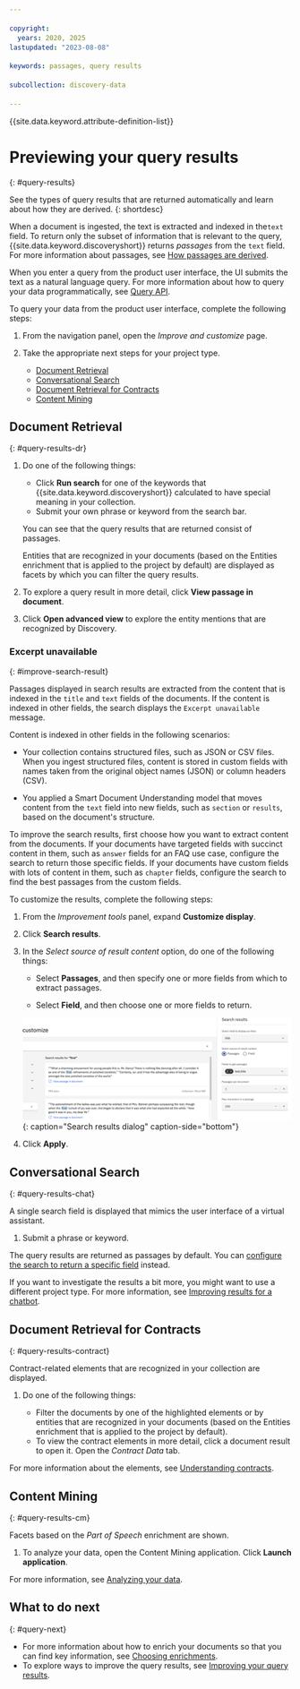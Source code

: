 ```yaml
---

copyright:
  years: 2020, 2025
lastupdated: "2023-08-08"

keywords: passages, query results

subcollection: discovery-data

---
```


{{site.data.keyword.attribute-definition-list}}

# Previewing your query results
{: #query-results}

See the types of query results that are returned automatically and learn about how they are derived.
{: shortdesc}

When a document is ingested, the text is extracted and indexed in the`text` field. To return only the subset of information that is relevant to the query, {{site.data.keyword.discoveryshort}} returns *passages* from the `text` field. For more information about passages, see [How passages are derived](/docs/discovery-data?topic=discovery-data-index-overview#query-results-passages).

When you enter a query from the product user interface, the UI submits the text as a natural language query. For more information about how to query your data programmatically, see [Query API](/docs/discovery-data?topic=discovery-data-query-concepts).

To query your data from the product user interface, complete the following steps:

1.  From the navigation panel, open the *Improve and customize* page.
1.  Take the appropriate next steps for your project type.

    -  [Document Retrieval](#query-results-dr)
    -  [Conversational Search](#query-results-chat)
    -  [Document Retrieval for Contracts](#query-results-contract)
    -  [Content Mining](#query-results-cm)

## Document Retrieval
{: #query-results-dr}

1.  Do one of the following things:

    -   Click **Run search** for one of the keywords that {{site.data.keyword.discoveryshort}} calculated to have special meaning in your collection.
    -   Submit your own phrase or keyword from the search bar.

    You can see that the query results that are returned consist of passages. 
        
    Entities that are recognized in your documents (based on the Entities enrichment that is applied to the project by default) are displayed as facets by which you can filter the query results.

1.  To explore a query result in more detail, click **View passage in document**.
1.  Click **Open advanced view** to explore the entity mentions that are recognized by Discovery.

### Excerpt unavailable
{: #improve-search-result}

Passages displayed in search results are extracted from the content that is indexed in the `title` and `text` fields of the documents. If the content is indexed in other fields, the search displays the `Excerpt unavailable` message.

Content is indexed in other fields in the following scenarios:

-   Your collection contains structured files, such as JSON or CSV files. When you ingest structured files, content is stored in custom fields with names taken from the original object names (JSON) or column headers (CSV).

-   You applied a Smart Document Understanding model that moves content from the `text` field into new fields, such as `section` or `results`, based on the document's structure.

To improve the search results, first choose how you want to extract content from the documents. If your documents have targeted fields with succinct content in them, such as `answer` fields for an FAQ use case, configure the search to return those specific fields. If your documents have custom fields with lots of content in them, such as `chapter` fields, configure the search to find the best passages from the custom fields.

To customize the results, complete the following steps:

1.  From the *Improvement tools* panel, expand **Customize display**.

1.  Click **Search results**.

1.  In the *Select source of result content* option, do one of the following things:

    -   Select **Passages**, and then specify one or more fields from which to extract passages.

    -   Select **Field**, and then choose one or more fields to return.

    ![Shows the Search results dialog](images/search-result-by-field-revised.png){: caption="Search results dialog" caption-side="bottom"}

1.  Click **Apply**.

## Conversational Search
{: #query-results-chat}

A single search field is displayed that mimics the user interface of a virtual assistant.

1.  Submit a phrase or keyword.

The query results are returned as passages by default. You can [configure the search to return a specific field](#improve-search-result) instead.

If you want to investigate the results a bit more, you might want to use a different project type. For more information, see [Improving results for a chatbot](/docs/discovery-data?topic=discovery-data-chat-choose-project).

## Document Retrieval for Contracts
{: #query-results-contract}

Contract-related elements that are recognized in your collection are displayed.

1.  Do one of the following things:

    -   Filter the documents by one of the highlighted elements or by entities that are recognized in your documents (based on the Entities enrichment that is applied to the project by default).
    -   To view the contract elements in more detail, click a document result to open it. Open the *Contract Data* tab.

For more information about the elements, see [Understanding contracts](/docs/discovery-data?topic=discovery-data-contracts-schema).

## Content Mining
{: #query-results-cm}

Facets based on the *Part of Speech* enrichment are shown. 

1.  To analyze your data, open the Content Mining application. Click **Launch application**.

For more information, see [Analyzing your data](/docs/discovery-data?topic=discovery-data-contentminerapp).

## What to do next
{: #query-next}

-  For more information about how to enrich your documents so that you can find key information, see [Choosing enrichments](/docs/discovery-data?topic=discovery-data-domain).
-  To explore ways to improve the query results, see [Improving your query results](/docs/discovery-data?topic=discovery-data-improvements).
